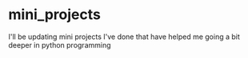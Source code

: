 # mini_projects
I'll be updating mini projects I've done that have helped me going a bit deeper in python programming
